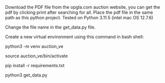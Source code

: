 Download the PDF file from the opgla.com auction website, you can get the pdf by clicking print after searching for all.
Place the pdf file in the same path as this python project. Tested on Python 3.11.5 (intel mac OS 12.7.6)

Change the file name in the get_data.py file.

Create a new virtual environment using this command in bash shell:

python3 -m venv auction_ve

source auction_ve/bin/activate

pip install -r requirements.txt


python3 get_data.py
